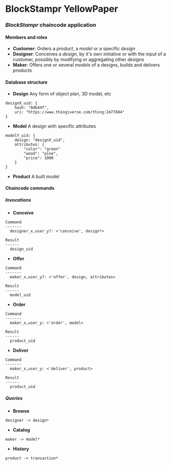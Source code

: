 # BlockStampr YellowPaper

### *BlockStampr* chaincode application

#### Members and roles

  * **Customer**: Orders a *product*, a *model* or a specific *design*
  * **Designer**: Conceives a *design*, by it's own initiative or with the input of a customer, possibly by modifying or aggregating other *designs*
  * **Maker**: Offers one or several *models* of a designs, builds and delivers *products*

#### Database structure

  * **Design** Any form of object plan, 3D model, etc
  
```
designX_uid: {
	hash: "0db44f",
	uri: "https://www.thingiverse.com/thing:2477694"
}
```

  * **Model** A design with specific attributes

```
modelY_uid: {
	design: "designX_uid",
	attributes: {
		"color": "green"
		"wood": "pine",
		"price": 1000
	}
}
```

  * **Product** A built model


#### Chaincode commands

##### Invocations

  * **Conceive**

```
Command
-------
  designer_x,user_y?: <'conceive', design*>

Result
------
  design_uid
```

  * **Offer**

```
Command
-------
  maker_x,user_y?: <'offer', design, attributes>

Result
------
  model_uid
```

  * **Order**

```
Command
-------
  maker_x,user_y: <'order', model>

Result
------
  product_uid
```

  * **Deliver**

```
Command
-------
  maker_x,user_y: <'deliver', product>

Result
------
  product_uid
```


##### Queries

  * **Browse**
  
```
designer -> design*
```

  * **Catalog**

```
maker -> model*
```

  * **History**

```
product -> transaction*
```
